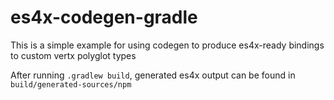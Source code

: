 # es4x-codegen-gradle
This is a simple example for using codegen to produce es4x-ready bindings to custom vertx polyglot types

After running `.gradlew build`, generated es4x output can be found in `build/generated-sources/npm`
